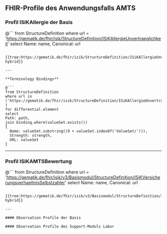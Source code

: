 ## FHIR-Profile des Anwendungsfalls AMTS

### Profil ISiKAllergie der Basis

@```
from StructureDefinition where url = 'https://gematik.de/fhir/isik/StructureDefinition/ISiKAllergieUnvertraeglichkeit' select Name: name, Canonical: url
```

{{tree:https://gematik.de/fhir/isik/StructureDefinition/ISiKAllergieUnvertraeglichkeit, hybrid}}

---

**Terminology Bindings**

@```
from StructureDefinition
where url in ('https://gematik.de/fhir/isik/StructureDefinition/ISiKAllergieUnvertraeglichkeit' )
for differential.element
select
Path: path,
join binding.where(valueSet.exists())
{
  Name: valueSet.substring((9 + valueSet.indexOf('ValueSet/'))),
  Strength: strength,
  URL: valueSet
}
```

---

### Profil ISiKAMTSBewertung

@```
from StructureDefinition where url = 'https://gematik.de/fhir/isik/v3/Basismodul/StructureDefinition/ISiKVersicherungsverhaeltnisSelbstzahler' select Name: name, Canonical: url
```

{{tree:https://gematik.de/fhir/isik/v3/Basismodul/StructureDefinition/ISiKVersicherungsverhaeltnisSelbstzahler, hybrid}}

---

#### Observation Profile der Basis

#### Observation Profile des Support-Moduls Labor
